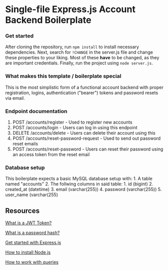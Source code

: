 # Single-file Express.js Account Backend Boilerplate

### Get started
After cloning the repository, run ```npm install``` to install necessary dependencies.
Next, search for ```!CHANGE``` in the server.js file and change these properties to your liking. Most of these **have** to be changed, as they are important credentials.
Finally, run the project using ```node server.js```.

### What makes this template / boilerplate special
This is the most simplistic form of a functional account backend with proper registration, logins, authentication ("bearer") tokens and password resets via email. 

### Endpoint documentation
1. POST /accounts/register - Used to register new accounts
2. POST /accounts/login - Users can log in using this endpoint
3. DELETE /accounts/delete - Users can delete their account using this
4. POST /accounts/reset-password-request - Used to send out password reset emails
5. POST /accounts/reset-password - Users can reset their password using an access token from the reset email

### Database setup
 This boilerplate expects a basic MySQL database setup with:
    1. A table named "accounts"
    2. The follwing columns in said table:
       1. id (bigint)
       2. created_at (datetime)
       3. email (varchar(255))
       4. password (varchar(255))
       5. user_name (varchar(255)

## Resources
[What is a JWT Token?](https://jwt.io/introduction)

[What is a password hash?](https://www.techtarget.com/searchdatamanagement/definition/hashing)

[Get started with Express.js](https://expressjs.com/en/starter/hello-world.html)

[How to install Node.js](https://nodejs.org/en/learn/getting-started/how-to-install-nodejs)

[How to work with queries](https://developer.mozilla.org/en-US/docs/Web/API/URLSearchParams)
